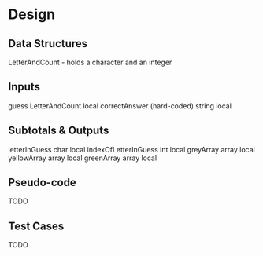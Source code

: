# Design

## Data Structures
LetterAndCount - holds a character and an integer

## Inputs
guess                           LetterAndCount      local
correctAnswer (hard-coded)      string              local

## Subtotals & Outputs
letterInGuess                   char        local
indexOfLetterInGuess            int         local
greyArray                       array       local
yellowArray                     array       local
greenArray                      array       local

## Pseudo-code
TODO

## Test Cases
TODO
